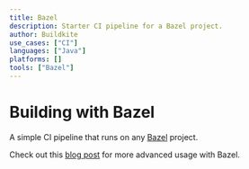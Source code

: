 ```yaml
---
title: Bazel
description: Starter CI pipeline for a Bazel project.
author: Buildkite
use_cases: ["CI"]
languages: ["Java"]
platforms: []
tools: ["Bazel"]
---
```


# Building with Bazel

A simple CI pipeline that runs on any [Bazel](https://bazel.build/) project.

Check out this [blog post](https://buildkite.com/blog/how-bazel-built-its-ci-system-on-top-of-buildkite) for more advanced usage with Bazel.
